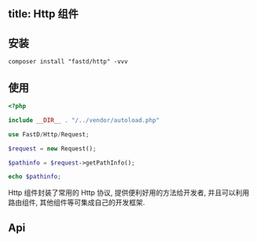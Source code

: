 title: Http 组件
---
## 安装

```
composer install "fastd/http" -vvv
```

## 使用

```php
<?php

include __DIR__ . "/../vendor/autoload.php"

use FastD/Http/Request;

$request = new Request();

$pathinfo = $request->getPathInfo();

echo $pathinfo;
```

Http 组件封装了常用的 Http 协议, 提供便利好用的方法给开发者, 并且可以利用路由组件, 其他组件等可集成自己的开发框架.

## Api